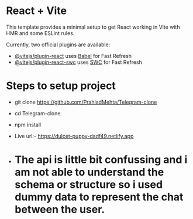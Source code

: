 # React + Vite

This template provides a minimal setup to get React working in Vite with HMR and some ESLint rules.

Currently, two official plugins are available:

- [@vitejs/plugin-react](https://github.com/vitejs/vite-plugin-react/blob/main/packages/plugin-react/README.md) uses [Babel](https://babeljs.io/) for Fast Refresh
- [@vitejs/plugin-react-swc](https://github.com/vitejs/vite-plugin-react-swc) uses [SWC](https://swc.rs/) for Fast Refresh

# Steps to setup project
- git clone https://github.com/PrahladMehta/Telegram-clone
- cd Telegram-clone
- npm install

- Live url:- https://dulcet-puppy-dadf49.netlify.app
- # The api is little bit confussing and i am not able to understand the schema or structure so i used dummy data to represent the chat between the user.


